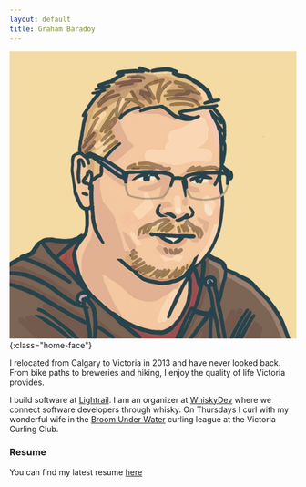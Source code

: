 ```yaml
---
layout: default
title: Graham Baradoy
---
```


![Graham](/assets/GrahamArt.jpg){:class="home-face"}

I relocated from Calgary to Victoria in 2013 and have never looked back. From bike paths to breweries and hiking, I enjoy the quality of life Victoria provides.   

I build software at [Lightrail](https://lightrail.com).
I am an organizer at [WhiskyDev](http://whiskydev.com) where we connect software developers through whisky. 
On Thursdays I curl with my wonderful wife in the [Broom Under Water](http://www.broomunderwater.ca/) curling league at the Victoria Curling Club.

### Resume

You can find my latest resume [here](/resume/GrahamBaradoy.pdf)










